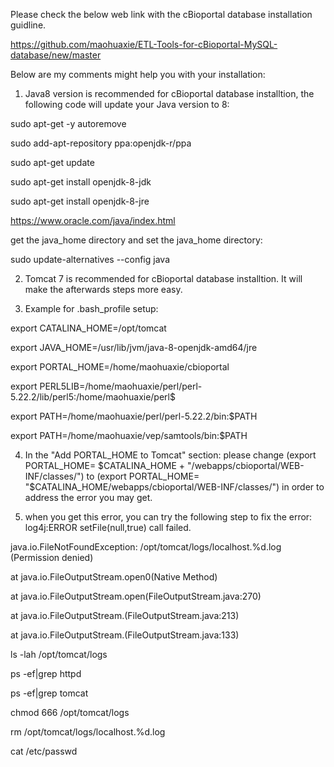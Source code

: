 Please check the below web link with the cBioportal database installation guidline.

https://github.com/maohuaxie/ETL-Tools-for-cBioportal-MySQL-database/new/master

Below are my comments might help you with your installation:

1) Java8 version is recommended for cBioportal database installtion, the following code will update your Java version to 8:

sudo apt-get -y autoremove

sudo add-apt-repository ppa:openjdk-r/ppa

sudo apt-get update

sudo apt-get install openjdk-8-jdk

sudo apt-get install openjdk-8-jre

https://www.oracle.com/java/index.html

get the java_home directory and set the java_home directory:

sudo update-alternatives --config java

2) Tomcat 7 is recommended for cBioportal database installtion. It will make the afterwards steps more easy.

3) Example for .bash_profile setup:

export CATALINA_HOME=/opt/tomcat

export JAVA_HOME=/usr/lib/jvm/java-8-openjdk-amd64/jre

export PORTAL_HOME=/home/maohuaxie/cbioportal

export PERL5LIB=/home/maohuaxie/perl/perl-5.22.2/lib/perl5:/home/maohuaxie/perl$

export PATH=/home/maohuaxie/perl/perl-5.22.2/bin:$PATH

export PATH=/home/maohuaxie/vep/samtools/bin:$PATH

4) In the "Add PORTAL_HOME to Tomcat" section: please change (export PORTAL_HOME= $CATALINA_HOME + "/webapps/cbioportal/WEB-INF/classes/") to (export PORTAL_HOME= "$CATALINA_HOME/webapps/cbioportal/WEB-INF/classes/") in order to address the error you may get.

5) when you get this error, you can try the following step to fix the error:
log4j:ERROR setFile(null,true) call failed.

java.io.FileNotFoundException: /opt/tomcat/logs/localhost.%d.log (Permission denied)

at java.io.FileOutputStream.open0(Native Method)

at java.io.FileOutputStream.open(FileOutputStream.java:270)

at java.io.FileOutputStream.<init>(FileOutputStream.java:213)

at java.io.FileOutputStream.<init>(FileOutputStream.java:133)

ls -lah /opt/tomcat/logs

ps -ef|grep httpd

ps -ef|grep tomcat

chmod 666 /opt/tomcat/logs

rm /opt/tomcat/logs/localhost.%d.log

cat /etc/passwd
